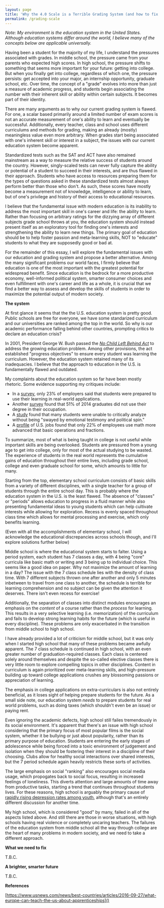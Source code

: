 ```yaml
---
layout: page
title: 'Why the 4.0 Scale is a Terrible Grading System (and how to fix it)'
permalink: /grading-scale
---
```


*Note: My environment is the education system in the United States. Although education systems differ around the world, I believe many of the concepts below are applicable universally.*


Having been a student for the majority of my life, I understand the pressures associated with grades. In middle school, the pressure came from your parents who expected high scores. In high school, the pressure shifts to something that seems more important for your future: getting into college. But when you finally get into college, regardless of which one, the pressure persists: get accepted into your major, an internship opportunity, graduate school, etc. Over time, the concept of a "grade" evolves into more than just a measure of academic progress, and students begin associating the number with their inherent skill or ability within certain subjects. It becomes part of their identity.

There are many arguments as to why our current grading system is flawed. For one, a scalar based primarily around a limited number of exam scores is not an accurate measurement of one's ability to learn and eventually be successful. Additionally, every teacher, class and school uses different curriculums and methods for grading, making an already (mostly) meaningless value even more arbitrary. When grades start being associated with one's inherent skill or interest in a subject, the issues with our current education system become apparent.

Standardized tests such as the SAT and ACT have also remained mainstream as a way to measure the relative success of students around the country. However, singly-scaled tests can never fully capture the ability or potential of a student to succeed in their interests, and are thus flawed in their approach. Students who have access to resources preparing them for the types of questions asked in these standardized tests almost always perform better than those who don't. As such, these scores have mostly become a measurement not of knowledge, intelligence or ability to learn, but of one's privilege and history of their access to educational resources.

I believe that the fundamental issue with modern education is its inability to address the most important skill in one's career and life: the ability to learn. Rather than focusing on arbitrary ratings for the dizzying array of different subjects grade school throws at you, the education system should instead present itself as an exploratory tool for finding one's interests and strengthening the ability to learn new things. The primary goal of education should be to help foster passion and meta-learning skills, NOT to "educate" students to what they are supposedly good or bad at.

For the remainder of this essay, I will explore the fundamental issues with our education and grading system and propose a better alternative. Among the many significant problems our world faces, I firmly believe that education is one of the most important with the greatest potential for widespread benefit. Since education is the bedrock for a more productive economy, well-informed political system, smarter consumer choices and even fulfillment with one's career and life as a whole, it is crucial that we find a better way to assess and develop the skills of students in order to maximize the potential output of modern society.

**The system**

At first glance it seems that the the U.S. education system is pretty good. Public schools are free for everyone, we have some standarized curriculum and our universities are ranked among the top in the world. So why is our academic performance falling behind other countries, prompting critics to declare an education crisis?

In 2001, President George W. Bush passed the [*No Child Left Behind Act*](https://www2.ed.gov/nclb/overview/intro/execsumm.html) to address the growing education problem. Among other provisions, the act established "progress objectives" to ensure every student was learning the curriculum. However, the education system retained many of its inadequacies. I believe that the approach to education in the U.S. is fundamentally flawed and outdated.

My complaints about the education system so far have been mostly rhetoric. Some evidence supporting my critiques include:

* In a [survey](http://money.com/money/3857107/college-graduates-career-ready-overconfident/), only 23% of employers said that students were prepared to use their learning in real-world applications.
* Another [survey](http://www.careerbuilder.com/share/aboutus/pressreleasesdetail.aspx?sd=10/9/2014&id=pr846&ed=10/9/2099) found that 51% of 2014 graduates did not use their degree in their occupation.
* A [study](https://www.mcclatchydc.com/news/nation-world/national/article24608056.html) found that many students were unable to critically analyze without being "swayed by emotional testimony and political spin."
* A [profile](https://www.theatlantic.com/business/archive/2013/04/heres-how-little-math-americans-actually-use-at-work/275260/) of U.S. jobs found that only 22% of employees use math more advanced that basic operations and fractions.

To summarize, most of what is being taught in college is not useful while important skills are being overlooked. Students are pressured from a young age to get into college, only for most of the actual studying to be wasted. The experience of students in the real world represents the cumulative gains of education throughout their entire lives, including grade school, college and even graduate school for some, which amounts to little for many.

Starting from the top, elementary school curriculum consists of basic skills from a variety of different disciplines, with a single teacher for a group of students through the entire school day. This is probably where the education system in the U.S. is the least flawed. The absence of "classes" or "periods" allows education to progress in a fluid manner while also presenting fundamental ideas to young students which can help cultivate interests while allowing for exploration. Recess is evenly spaced throughout class time which allows for mental processing and exercise, which only benefits learning.

(Even with all the accomplishments of elementary school, I will acknowledge the educational discrepancies across schools though, and I'll explore solutions further below)

Middle school is where the educational system starts to falter. Using a period system, each student has 7 classes a day, with 4 being "core" curricula like basic math or writing and 3 being up to individual choice. This seems like a good idea on paper. Why not maximize the amount of learning in a day? The issue with the 7 class schedule lies with the density of class time. With 7 different subjects thrown one after another and only 5 minutes inbetween to travel from one class to another, the schedule is terrible for learning comprehension and no subject can be given the attention it deserves. There isn't even recess for exercise! 

Additionally, the separation of classes into distinct modules encourages an emphasis on the *content* of a course rather than the *process* for learning. This results in a very selective learning (i.e. memorization) of the curriculum and fails to develop strong learning habits for the future (which is useful in every discipline). These problems are only exacerbated in the transition from middle school to high school.

I have already provided a lot of criticism for middle school, but it was only when I started high school that many of these problems became awfully apparent. The 7 class schedule is continued in high school, with an even greater number of graduation-required classes. Each class is centered solely around themselves and despite the so-called elective classes there is very little room to explore compelling topics in other disciplines. Content in curriculum is again prioritized over meta-learning skills, and high-pressure building up toward college applications crushes any blossoming passions or appreciation of learning.

The emphasis in college applications on extra-curriculars is also not entirely beneficial, as it loses sight of helping prepare students for the future. As a small side note, our education system *needs* to prepare students for real world problems, such as doing taxes (which shouldn't even be an issue) or paying rent.

Even ignoring the academic defects, high school still failes tremendously in its social environment. It's apparent that there's an issue with high school considering that the primary focus of most popular films is the social system, whether it be bullying or just about popularity, rather than its primary purpose of education. Students are entering the early stages of adolescence while being forced into a toxic environment of judgement and isolation when they should be fostering their interest in a discipline of their choosing. Clubs allow for healthy social interactions over shared interests, but the 7 period schedule again heavily restricts these sorts of activities.

The large emphasis on social "ranking" also encourages social media usage, which propogates back to social focus, resulting in increased feelings of loneliness. This diverts attention and large amounts of time away from productive tasks, starting a trend that continues throughout students lives. For these reasons, high school is arguably the primary cause of [rapidly rising depression rates among youth](https://www.nbcnews.com/health/health-news/major-depression-rise-among-everyone-new-data-shows-n873146), although that's an entirely different discussion for another time.

My high school, which is considered "good" by many, failed in all of the aspects listed above. And still there are those in worse situations, with high schools having real violence or completely uncaring teachers. The failures of the education system from middle school all the way through college are the heart of many problems in modern society, and we need to take a different approach.


**What we need to fix**

T.B.C.

**A brighter, smarter future**

T.B.C.

**References**

[https://www.usnews.com/news/best-countries/articles/2016-09-27/what-europe-can-teach-the-us-about-apprenticeships]()

